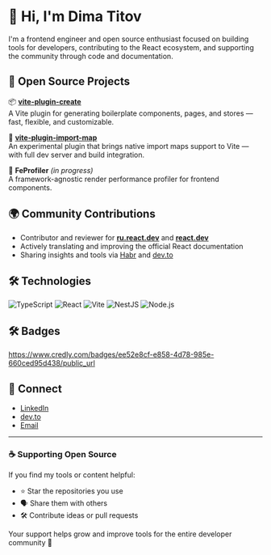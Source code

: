 # 👋 Hi, I'm Dima Titov

I'm a frontend engineer and open source enthusiast focused on building tools for developers, contributing to the React ecosystem, and supporting the community through code and documentation.

## 🚀 Open Source Projects

📦 [**vite-plugin-create**](https://github.com/dimatitov/vite-plugin-create)  
A Vite plugin for generating boilerplate components, pages, and stores — fast, flexible, and customizable.

🧩 [**vite-plugin-import-map**](https://github.com/dimatitov/vite-plugin-import-map)  
An experimental plugin that brings native import maps support to Vite — with full dev server and build integration.

🧪 **FeProfiler** *(in progress)*  
A framework-agnostic render performance profiler for frontend components.

## 🌍 Community Contributions

- Contributor and reviewer for [**ru.react.dev**](https://github.com/reactjs/ru.react.dev) and [**react.dev**](https://github.com/reactjs/react.dev)
- Actively translating and improving the official React documentation
- Sharing insights and tools via [Habr](https://habr.com/ru/users/dimatitov95/articles/) and [dev.to](https://dev.to/dimatitov)

## 🛠️ Technologies

![TypeScript](https://img.shields.io/badge/-TypeScript-3178C6?style=for-the-badge&logo=typescript&logoColor=white)
![React](https://img.shields.io/badge/-React-61DAFB?style=for-the-badge&logo=react&logoColor=black)
![Vite](https://img.shields.io/badge/-Vite-646CFF?style=for-the-badge&logo=vite&logoColor=white)
![NestJS](https://img.shields.io/badge/-NestJS-E0234E?style=for-the-badge&logo=nestjs&logoColor=white)
![Node.js](https://img.shields.io/badge/-Node.js-339933?style=for-the-badge&logo=nodedotjs&logoColor=white)

## 🛠️ Badges

https://www.credly.com/badges/ee52e8cf-e858-4d78-985e-660ced95d438/public_url

## 💬 Connect

- [LinkedIn](https://www.linkedin.com/in/dmitrii-titov-844148204)
- [dev.to](https://dev.to/dimatitov)
- [Email](mailto:titovdima95@gmail.com)

---

### ☕ Supporting Open Source

If you find my tools or content helpful:

- ⭐ Star the repositories you use
- 🗣️ Share them with others
- 🛠️ Contribute ideas or pull requests

Your support helps grow and improve tools for the entire developer community 🙌

